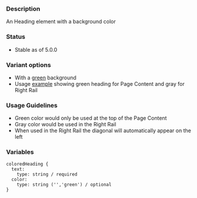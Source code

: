 ### Description
An Heading element with a background color

### Status
* Stable as of 5.0.0

### Variant options
* With a [green](./?p=atoms-colored-heading-green) background
* Usage [example](./?p=atoms-colored-heading-usage-example) showing green heading for Page Content and gray for Right Rail

### Usage Guidelines
* Green color would only be used at the top of the Page Content
* Gray color would be used in the Right Rail
* When used in the Right Rail the diagonal will automatically appear on the left


### Variables
~~~
coloredHeading {
  text: 
    type: string / required
  color:
    type: string ('','green') / optional
}
~~~
